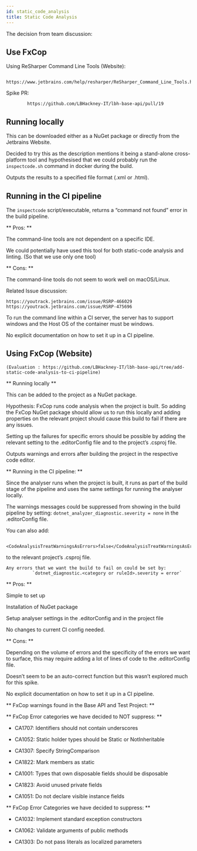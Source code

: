 ```yaml
---
id: static_code_analysis
title: Static Code Analysis
---
```


The decision from team discussion:

 ## Use FxCop

Using ReSharper Command Line Tools (Website):

          https://www.jetbrains.com/help/resharper/ReSharper_Command_Line_Tools.html

Spike PR:

            https://github.com/LBHackney-IT/lbh-base-api/pull/19


##  Running locally

This can be downloaded either as a NuGet package or directly from the Jetbrains Website.

Decided to try this as the description mentions it being a stand-alone cross-platform tool and hypothesised that we could probably run the `inspectcode.sh` command in docker during the build.

Outputs the results to a specified file format (.xml or .html).


## Running in the CI pipeline

The `inspectcode` script/executable, returns a “command not found” error in the build pipeline.

** Pros: **

The command-line tools are not dependent on a specific IDE.

We could potentially have used this tool for both static-code analysis and linting. (So that we use only one tool)

** Cons: **

The command-line tools do not seem to work well on macOS/Linux.

Related Issue discussion:

    https://youtrack.jetbrains.com/issue/RSRP-466029
    https://youtrack.jetbrains.com/issue/RSRP-475696

To run the command line within a CI server, the server has to support windows and the Host OS of the container must be windows.

No explicit documentation on how to set it up in a CI pipeline.

## Using FxCop (Website)

    (Evaluation : https://github.com/LBHackney-IT/lbh-base-api/tree/add-static-code-analysis-to-ci-pipeline)

** Running locally **

This can be added to the project as a NuGet package.

Hypothesis: FxCop runs code analysis when the project is built. So adding the FxCop NuGet package should allow us to run this locally and adding properties on the relevant project should cause this build to fail if there are any issues.


Setting up the failures for specific errors should be possible by adding the relevant setting to the .editorConfig file and to the project’s .csproj file.

Outputs warnings and errors after building the project in the respective code editor.


** Running in the CI pipeline: **

Since the analyser runs when the project is built, it runs as part of the build stage of the pipeline and uses the same settings for running the analyser locally.

  The warnings messages could be suppressed from showing in the build pipeline by setting: `dotnet_analyzer_diagnostic.severity = none` in the .editorConfig file.

  You can also add:

              <CodeAnalysisTreatWarningsAsErrors>false</CodeAnalysisTreatWarningsAsErrors>


to the relevant project’s .csproj file.

    Any errors that we want the build to fail on could be set by:
              `dotnet_diagnostic.<category or ruleId>.severity = error`

** Pros: **

Simple to set up

Installation of NuGet package

Setup analyser settings in the .editorConfig and in the project file

No changes to current CI config needed.

** Cons: **

Depending on the volume of errors and the specificity of the errors we want to surface, this may require adding a lot of lines of code to the .editorConfig file.

Doesn’t seem to be an auto-correct function but this wasn’t explored much for this spike.

No explicit documentation on how to set it up in a CI pipeline.

** FxCop warnings found in the Base API and Test Project: **

** FxCop Error categories we have decided to NOT suppress: **

- CA1707: Identifiers should not contain underscores

- CA1052: Static holder types should be Static or NotInheritable

- CA1307: Specify StringComparison

- CA1822: Mark members as static

- CA1001: Types that own disposable fields should be disposable

- CA1823: Avoid unused private fields

- CA1051: Do not declare visible instance fields


** FxCop Error Categories we have decided to suppress: **

- CA1032: Implement standard exception constructors

- CA1062: Validate arguments of public methods

- CA1303: Do not pass literals as localized parameters
